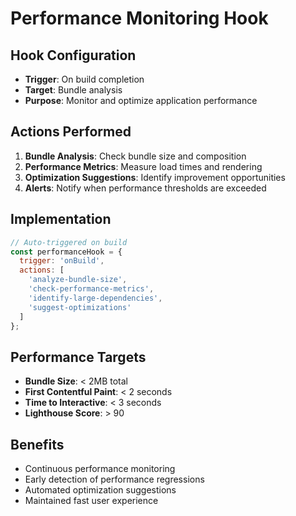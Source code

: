 # Performance Monitoring Hook

## Hook Configuration
- **Trigger**: On build completion
- **Target**: Bundle analysis
- **Purpose**: Monitor and optimize application performance

## Actions Performed
1. **Bundle Analysis**: Check bundle size and composition
2. **Performance Metrics**: Measure load times and rendering
3. **Optimization Suggestions**: Identify improvement opportunities
4. **Alerts**: Notify when performance thresholds are exceeded

## Implementation
```javascript
// Auto-triggered on build
const performanceHook = {
  trigger: 'onBuild',
  actions: [
    'analyze-bundle-size',
    'check-performance-metrics',
    'identify-large-dependencies',
    'suggest-optimizations'
  ]
};
```

## Performance Targets
- **Bundle Size**: < 2MB total
- **First Contentful Paint**: < 2 seconds
- **Time to Interactive**: < 3 seconds
- **Lighthouse Score**: > 90

## Benefits
- Continuous performance monitoring
- Early detection of performance regressions
- Automated optimization suggestions
- Maintained fast user experience